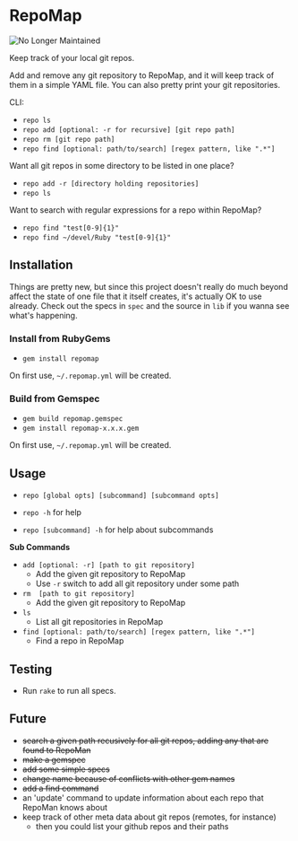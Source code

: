 # RepoMap

![No Longer Maintained](https://img.shields.io/badge/maintained%3F-no!-red.svg?style=flat)

Keep track of your local git repos.

Add and remove any git repository to RepoMap, and it will keep
track of them in a simple YAML file. You can also pretty print
your git repositories.

CLI: 
- `repo ls` 
- `repo add [optional: -r for recursive] [git repo path]` 
- `repo rm [git repo path]`
- `repo find [optional: path/to/search] [regex pattern, like ".*"]`

Want all git repos in some directory to be listed in one place?

- `repo add -r [directory holding repositories]`
- `repo ls`

Want to search with regular expressions for a repo within RepoMap?

- `repo find "test[0-9]{1}"`
- `repo find ~/devel/Ruby "test[0-9]{1}"`


## Installation

Things are pretty new, but since this project doesn't really do much beyond
affect the state of one file that it itself creates, it's actually OK to use
already. Check out the specs in `spec` and the source in `lib` if you wanna see
what's happening.

### Install from RubyGems

- `gem install repomap`

On first use, `~/.repomap.yml` will be created.

### Build from Gemspec

- `gem build repomap.gemspec`
- `gem install repomap-x.x.x.gem`

On first use, `~/.repomap.yml` will be created.

## Usage

- `repo [global opts] [subcommand] [subcommand opts]`

- `repo -h` for help

- `repo [subcommand] -h` for help about subcommands

**Sub Commands**

- `add [optional: -r] [path to git repository]`
    - Add the given git repository to RepoMap
    - Use `-r` switch to add all git repository under some path
- `rm  [path to git repository]`
    - Add the given git repository to RepoMap
- `ls`
    - List all git repositories in RepoMap
- `find [optional: path/to/search] [regex pattern, like ".*"]`
    - Find a repo in RepoMap

## Testing

- Run `rake` to run all specs.

## Future

- ~~search a given path recusively for all git repos, adding any that
are found to RepoMan~~
- ~~make a gemspec~~
- ~~add some simple specs~~
- ~~change name because of conflicts with other gem names~~
- ~~add a find command~~
- an 'update' command to update information about each repo that RepoMan
knows about
- keep track of other meta data about git repos (remotes, for instance)
    - then you could list your github repos and their paths

